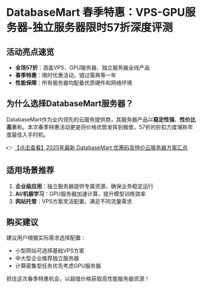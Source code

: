 # DatabaseMart 春季特惠：VPS-GPU服务器-独立服务器限时57折深度评测

## 活动亮点速览
- **全场57折**：涵盖VPS、GPU服务器、独立服务器全线产品
- **春季特惠**：限时优惠活动，错过需再等一年
- **性能保障**：所有服务器均配备优质硬件和网络环境

## 为什么选择DatabaseMart服务器？
DatabaseMart作为业内领先的云服务提供商，其服务器产品以**稳定性强**、**性价比高**著称。本次春季特惠活动更是将价格优势发挥到极致，57折的折扣力度堪称年度最佳入手时机。

👉 [【点击查看】2025年最新 DatabaseMart 优惠码及特价云服务器方案汇总](https://bit.ly/DatabaseMart)

## 适用场景推荐
1. **企业级应用**：独立服务器提供专属资源，确保业务稳定运行
2. **AI/机器学习**：GPU服务器加速计算，提升模型训练效率
3. **网站托管**：VPS方案灵活配置，满足不同流量需求

## 购买建议
建议用户根据实际需求选择配置：
- 小型网站可选择基础VPS方案
- 中大型企业推荐独立服务器
- 计算密集型任务优先考虑GPU服务器

抓住这次春季特惠机会，以超值价格获取高性能服务器资源！